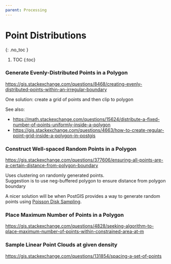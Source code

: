 ```yaml
---
parent: Processing
---
```


# Point Distributions
{: .no_toc }

1. TOC
{:toc}

### Generate Evenly-Distributed Points in a Polygon

<https://gis.stackexchange.com/questions/8468/creating-evenly-distributed-points-within-an-irregular-boundary>

One solution: create a grid of points and then clip to polygon

See also: 
* <https://math.stackexchange.com/questions/15624/distribute-a-fixed-number-of-points-uniformly-inside-a-polygon>
* <https://gis.stackexchange.com/questions/4663/how-to-create-regular-point-grid-inside-a-polygon-in-postgis>

### Construct Well-spaced Random Points in a Polygon
<https://gis.stackexchange.com/questions/377606/ensuring-all-points-are-a-certain-distance-from-polygon-boundary>

Uses clustering on randomly generated points.  
Suggestion is to use neg-buffered polygon to ensure distance from polygon boundary

A nicer solution will be when PostGIS provides a way to generate random points using [Poisson Disk Sampling](https://www.jasondavies.com/poisson-disc/).

### Place Maximum Number of Points in a Polygon
<https://gis.stackexchange.com/questions/4828/seeking-algorithm-to-place-maximum-number-of-points-within-constrained-area-at-m>

### Sample Linear Point Clouds at given density
<https://gis.stackexchange.com/questions/131854/spacing-a-set-of-points>
